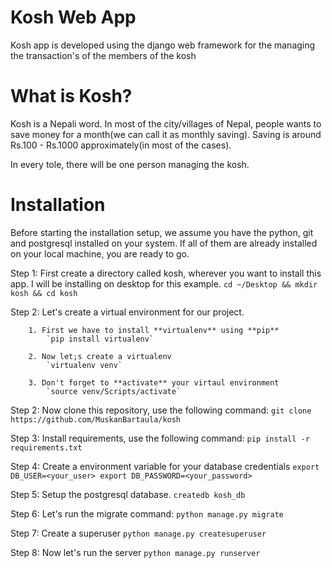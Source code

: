 # Kosh Web App

Kosh app is developed using the django web framework for the managing the transaction's of the members of the kosh

# What is Kosh?
Kosh is a Nepali word. In most of the city/villages of Nepal, people wants to save money for a month(we can call it as monthly saving). Saving is around Rs.100 - Rs.1000 approximately(in most of the cases). 

In every tole, there will be one person managing the kosh.

# Installation

Before starting the installation setup, we assume you have the python, git and postgresql installed on your system. If all of them are already installed on your local machine, you are ready to go.

Step 1: First create a directory called kosh, wherever you want to install this app.
		I will be installing on desktop for this example.
			`cd ~/Desktop && mkdir kosh && cd kosh`

Step 2: Let's create a virtual environment for our project.

		1. First we have to install **virtualenv** using **pip**
			`pip install virtualenv`

		2. Now let;s create a virtualenv
			`virtualenv venv`
		
		3. Don't forget to **activate** your virtaul environment
			`source venv/Scripts/activate`

Step 2: Now clone this repository, use the following command: 
		`git clone https://github.com/MuskanBartaula/kosh`

Step 3: Install requirements, use the following command:
		`pip install -r requirements.txt`

Step 4: Create a environment variable for your database credentials
		```
			export DB_USER=<your_user>
			export DB_PASSWORD=<your_password>
		```

Step 5: Setup the postgresql database.
		`createdb kosh_db`

Step 6: Let's run the migrate command:
		`python manage.py migrate`

Step 7: Create a superuser
		`python manage.py createsuperuser`

Step 8: Now let's run the server
		`python manage.py runserver`

